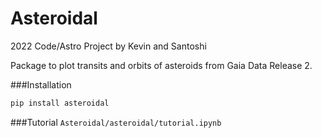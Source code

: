 # Asteroidal
2022 Code/Astro Project by Kevin and Santoshi

Package to plot transits and orbits of asteroids from Gaia Data Release 2.

###Installation
```python
pip install asteroidal
```

###Tutorial
`Asteroidal/asteroidal/tutorial.ipynb`
